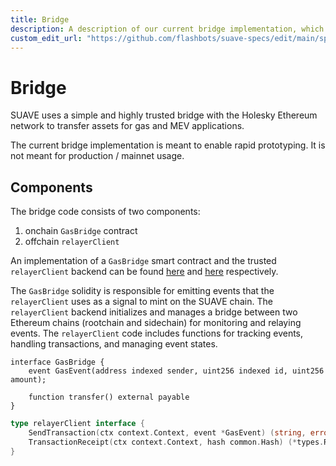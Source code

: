 ```yaml
---
title: Bridge
description: A description of our current bridge implementation, which is meant to enable rapid prototyping.
custom_edit_url: "https://github.com/flashbots/suave-specs/edit/main/specs/toliman/bridge.md"
---
```


<div className="hide-in-docs">

<!-- no toc -->
<!-- omit from toc -->
# Bridge

</div>

SUAVE uses a simple and highly trusted bridge with the Holesky Ethereum network to transfer assets for gas and MEV applications.

The current bridge implementation is meant to enable rapid prototyping. It is not meant for production / mainnet usage.

## Components

The bridge code consists of two components:
1. onchain `GasBridge` contract
2. offchain `relayerClient`

An implementation of a `GasBridge` smart contract and the trusted `relayerClient` backend can be found [here](https://github.com/flashbots/suave-bridge/blob/master/contracts/GasBridge.sol) and [here](https://github.com/flashbots/suave-bridge/blob/master/internal/bridge.go) respectively.

The `GasBridge` solidity is responsible for emitting events that the `relayerClient` uses as a signal to mint on the SUAVE chain. The `relayerClient` backend initializes and manages a bridge between two Ethereum chains (rootchain and sidechain) for monitoring and relaying events. The  `relayerClient` code includes functions for tracking events, handling transactions, and managing event states.

```solidity
interface GasBridge {
    event GasEvent(address indexed sender, uint256 indexed id, uint256 amount);

    function transfer() external payable
}
```

```go
type relayerClient interface {
	SendTransaction(ctx context.Context, event *GasEvent) (string, error)
	TransactionReceipt(ctx context.Context, hash common.Hash) (*types.Receipt, error)
}
```
